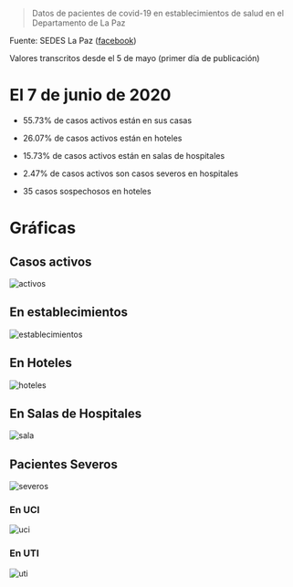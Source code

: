 > Datos de pacientes de covid-19 en establecimientos de salud en el Departamento de La Paz

Fuente: SEDES La Paz ([facebook](https://www.facebook.com/Sedeslp/photos/))

Valores transcritos desde el 5 de mayo (primer día de publicación)

# El 7 de junio de 2020

- 55.73% de casos activos están en sus casas

- 26.07% de casos activos están en hoteles

- 15.73% de casos activos están en salas de hospitales

- 2.47% de casos activos son casos severos en hospitales

- 35 casos sospechosos en hoteles

# Gráficas

## Casos activos

![activos](plots/activos.png)

## En establecimientos

![establecimientos](plots/pacientes.png)

## En Hoteles

![hoteles](plots/hospitel.png)

## En Salas de Hospitales

![sala](plots/sala.png)

## Pacientes Severos

![severos](plots/severos.png)

### En UCI

![uci](plots/uci.png)

### En UTI

![uti](plots/uti.png)